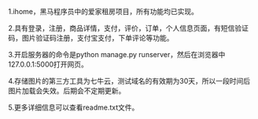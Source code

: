 1.ihome，黑马程序员中的爱家租房项目，所有功能均已实现。

2.具有登录，注册，商品详情，支付，评价，订单，个人信息页面，有短信验证码，图片验证码注册，支付宝支付，下单评论等功能。

3.开启服务器的命令是python manage.py runserver，然后在浏览器中127.0.0.1:5000打开网页。

4.存储图片的第三方工具为七牛云，测试域名的有效期为30天，所以一段时间后图片加载会失效。后期会不定期更新。

5.更多详细信息可以查看readme.txt文件。
